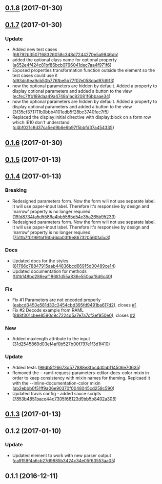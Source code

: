 <a name="0.1.8"></a>
## [0.1.8](https://github.com/advanced-rest-client/raml-request-parameters-editor/compare/0.1.7...v0.1.8) (2017-01-30)




<a name="0.1.7"></a>
## [0.1.7](https://github.com/advanced-rest-client/raml-request-parameters-editor/compare/0.1.5...v0.1.7) (2017-01-30)


### Update

* Added new test cases ([68792b3507168326058c348d7244270e5a9846db](https://github.com/advanced-rest-client/raml-request-parameters-editor/commit/68792b3507168326058c348d7244270e5a9846db))
* added the optional class name for optional property ([a652e4f424c81bf86bcb0796041dec7aa4f971f6](https://github.com/advanced-rest-client/raml-request-parameters-editor/commit/a652e4f424c81bf86bcb0796041dec7aa4f971f6))
* Exposed properties transformation function outside the element so the test cases could use it ([d93dc9ea9cb50b776fbe5b77f07e058dad97d913](https://github.com/advanced-rest-client/raml-request-parameters-editor/commit/d93dc9ea9cb50b776fbe5b77f07e058dad97d913))
* now the optional parameters are hidden by default. Added a property to display optional parameters and added a button to the view ([ecfec7ffb189daa49a4748a1ac82081f6bbaae34](https://github.com/advanced-rest-client/raml-request-parameters-editor/commit/ecfec7ffb189daa49a4748a1ac82081f6bbaae34))
* now the optional parameters are hidden by default. Added a property to display optional parameters and added a button to the view ([3f35cf371711b0bbb4101edb5f28bc3740fec7f5](https://github.com/advanced-rest-client/raml-request-parameters-editor/commit/3f35cf371711b0bbb4101edb5f28bc3740fec7f5))
* Replaced the display:initial directive with display:block on a form row which IE10 don't understand ([c4bf021c8d37ca5ed9b6e6b97f5bbfd37a454335](https://github.com/advanced-rest-client/raml-request-parameters-editor/commit/c4bf021c8d37ca5ed9b6e6b97f5bbfd37a454335))



<a name="0.1.6"></a>
## [0.1.6](https://github.com/advanced-rest-client/raml-request-parameters-editor/compare/0.1.5...v0.1.6) (2017-01-30)




<a name="0.1.5"></a>
## [0.1.5](https://github.com/advanced-rest-client/raml-request-parameters-editor/compare/0.1.4...v0.1.5) (2017-01-13)




<a name="0.1.4"></a>
## [0.1.4](https://github.com/advanced-rest-client/raml-request-parameters-editor/compare/0.1.2...v0.1.4) (2017-01-13)


### Breaking

* Redesigned parameters form. Now the form will not use separate label. It will use paper-input label. Therefore it's responsive by design and 'narrow' property is no longer required ([19fd8734fa5d5586a4bb5585d54c35a265b95233](https://github.com/advanced-rest-client/raml-request-parameters-editor/commit/19fd8734fa5d5586a4bb5585d54c35a265b95233))
* Redesigned parameters form. Now the form will not use separate label. It will use paper-input label. Therefore it's responsive by design and 'narrow' property is no longer required ([7511b7f01991bf160d6da03f9e867320560fa5c3](https://github.com/advanced-rest-client/raml-request-parameters-editor/commit/7511b7f01991bf160d6da03f9e867320560fa5c3))

### Docs

* Updated docs for the styles ([81766c78847915aab44836bcd66915d00489ce14](https://github.com/advanced-rest-client/raml-request-parameters-editor/commit/81766c78847915aab44836bcd66915d00489ce14))
* Updated documentation for methods ([f41b148bd286eaf18681d55a836e550aaf8d6c40](https://github.com/advanced-rest-client/raml-request-parameters-editor/commit/f41b148bd286eaf18681d55a836e550aaf8d6c40))

### Fix

* Fix #1 Parameters are not encoded properly ([eabcd3450e581d33c3454cbd395fd9491ba617d2](https://github.com/advanced-rest-client/raml-request-parameters-editor/commit/eabcd3450e581d33c3454cbd395fd9491ba617d2)), closes [#1](https://github.com/advanced-rest-client/raml-request-parameters-editor/issues/1)
* Fix #2 Decode example from RAML ([888f301cbee8590c9c7224d5a7e7a7cf3ef950e0](https://github.com/advanced-rest-client/raml-request-parameters-editor/commit/888f301cbee8590c9c7224d5a7e7a7cf3ef950e0)), closes [#2](https://github.com/advanced-rest-client/raml-request-parameters-editor/issues/2)

### New

* Added maxlength attribute to the input ([31d2545869d03ef4af0b527b00f797e1f3d1f410](https://github.com/advanced-rest-client/raml-request-parameters-editor/commit/31d2545869d03ef4af0b527b00f797e1f3d1f410))

### Update

* Added tests ([99db5f26673d577888e3fbc4d0ab114506e70635](https://github.com/advanced-rest-client/raml-request-parameters-editor/commit/99db5f26673d577888e3fbc4d0ab114506e70635))
* Removed the --raml-request-parameters-editor-docs-color mixin in order to keep consistency with mixin names for theming. Replcaed it with the --inline-documentation-color mixin ([ab2ebbb0f51ff9a06e90370f0048045cd258c590](https://github.com/advanced-rest-client/raml-request-parameters-editor/commit/ab2ebbb0f51ff9a06e90370f0048045cd258c590))
* Updated travis config - added sauce scripts ([7853b4851bace44c7305f68123d9bb5b8402a306](https://github.com/advanced-rest-client/raml-request-parameters-editor/commit/7853b4851bace44c7305f68123d9bb5b8402a306))



<a name="0.1.3"></a>
## [0.1.3](https://github.com/advanced-rest-client/raml-request-parameters-editor/compare/0.1.2...v0.1.3) (2017-01-13)




<a name="0.1.2"></a>
## 0.1.2 (2017-01-10)


### Update

* Updated element to work with new parser output ([ca9158f4a6cb27d9885b3424c34e05f63553aa05](https://github.com/advanced-rest-client/raml-request-parameters-editor/commit/ca9158f4a6cb27d9885b3424c34e05f63553aa05))



<a name="0.1.1"></a>
## 0.1.1 (2016-12-11)




